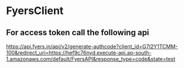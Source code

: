 # FyersClient
## For access token call the following api
https://api.fyers.in/api/v2/generate-authcode?client_id=G7I2Y1TCMM-100&redirect_uri=https://hef9c76nyd.execute-api.ap-south-1.amazonaws.com/default/FyersAPI&response_type=code&state=test
